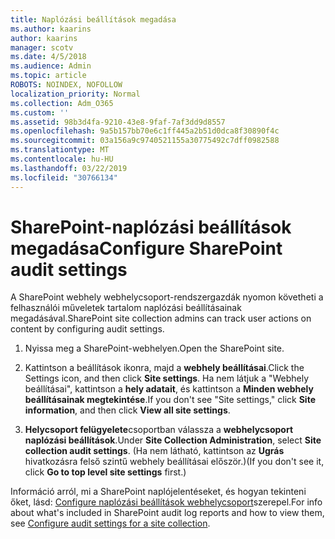 ```yaml
---
title: Naplózási beállítások megadása
ms.author: kaarins
author: kaarins
manager: scotv
ms.date: 4/5/2018
ms.audience: Admin
ms.topic: article
ROBOTS: NOINDEX, NOFOLLOW
localization_priority: Normal
ms.collection: Adm_O365
ms.custom: ''
ms.assetid: 98b3d4fa-9210-43e8-9faf-7af3dd9d8557
ms.openlocfilehash: 9a5b157bb70e6c1ff445a2b51d0dca8f30890f4c
ms.sourcegitcommit: 03a156a9c9740521155a30775492c7dff0982588
ms.translationtype: MT
ms.contentlocale: hu-HU
ms.lasthandoff: 03/22/2019
ms.locfileid: "30766134"
---
```

# <a name="configure-sharepoint-audit-settings"></a><span data-ttu-id="25863-102">SharePoint-naplózási beállítások megadása</span><span class="sxs-lookup"><span data-stu-id="25863-102">Configure SharePoint audit settings</span></span>

<span data-ttu-id="25863-103">A SharePoint webhely webhelycsoport-rendszergazdák nyomon követheti a felhasználói műveletek tartalom naplózási beállításainak megadásával.</span><span class="sxs-lookup"><span data-stu-id="25863-103">SharePoint site collection admins can track user actions on content by configuring audit settings.</span></span>
  
1. <span data-ttu-id="25863-104">Nyissa meg a SharePoint-webhelyen.</span><span class="sxs-lookup"><span data-stu-id="25863-104">Open the SharePoint site.</span></span>
    
2. <span data-ttu-id="25863-105">Kattintson a beállítások ikonra, majd a **webhely beállításai**.</span><span class="sxs-lookup"><span data-stu-id="25863-105">Click the Settings icon, and then click **Site settings**.</span></span> <span data-ttu-id="25863-106">Ha nem látjuk a "Webhely beállításai", kattintson a **hely adatait**, és kattintson a **Minden webhely beállításainak megtekintése**.</span><span class="sxs-lookup"><span data-stu-id="25863-106">If you don't see "Site settings," click **Site information**, and then click **View all site settings**.</span></span>
    
3. <span data-ttu-id="25863-107">**Helycsoport felügyelete**csoportban válassza a **webhelycsoport naplózási beállítások**.</span><span class="sxs-lookup"><span data-stu-id="25863-107">Under **Site Collection Administration**, select **Site collection audit settings**.</span></span> <span data-ttu-id="25863-108">(Ha nem látható, kattintson az **Ugrás** hivatkozásra felső szintű webhely beállításai először.)</span><span class="sxs-lookup"><span data-stu-id="25863-108">(If you don't see it, click **Go to top level site settings** first.)</span></span> 
    
<span data-ttu-id="25863-109">Információ arról, mi a SharePoint naplójelentéseket, és hogyan tekinteni őket, lásd: [Configure naplózási beállítások webhelycsoport](https://go.microsoft.com/fwlink/?linkid=404050)szerepel.</span><span class="sxs-lookup"><span data-stu-id="25863-109">For info about what's included in SharePoint audit log reports and how to view them, see [Configure audit settings for a site collection](https://go.microsoft.com/fwlink/?linkid=404050).</span></span>
  


